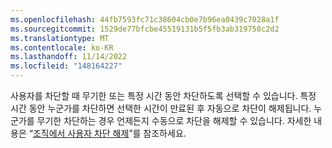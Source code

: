 ```yaml
---
ms.openlocfilehash: 44fb7593fc71c38604cb0e7b96ea0439c7028a1f
ms.sourcegitcommit: 1529de77bfcbe45519131b5f5fb3ab319758c2d2
ms.translationtype: MT
ms.contentlocale: ko-KR
ms.lasthandoff: 11/14/2022
ms.locfileid: "148164227"
---
```

사용자를 차단할 때 무기한 또는 특정 시간 동안 차단하도록 선택할 수 있습니다. 특정 시간 동안 누군가를 차단하면 선택한 시간이 만료된 후 자동으로 차단이 해제됩니다. 누군가를 무기한 차단하는 경우 언제든지 수동으로 차단을 해제할 수 있습니다. 자세한 내용은 “[조직에서 사용자 차단 해제](/communities/maintaining-your-safety-on-github/unblocking-a-user-from-your-organization)”를 참조하세요.